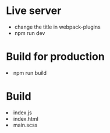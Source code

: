 <h1>Live server</h1>
<ul>
<li>change the title in webpack-plugins</li>
<li>npm run dev</li>
</ul>

<h1>Build for production</h1>
<li>npm run build</li>

<h1>Build</h1>
<li>index.js</li>
<li>index.html</li>
<li>main.scss</li>
